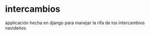 intercambios
============

applicación hecha en django para manejar la rifa de los intercambios navideños
